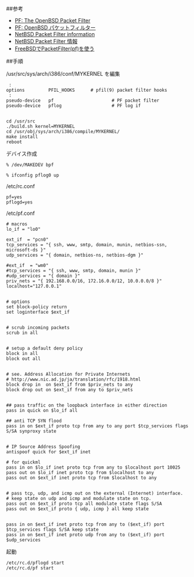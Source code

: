 ##参考

* [PF: The OpenBSD Packet Filter](http://www.openbsd.org/faq/pf/index.html)
* [PF: OpenBSD パケットフィルター](http://gd.tuwien.ac.at/.vhost/www.openbsd.org/xxx/faq/pf/ja/index.html)
* [NetBSD Packet Filter information](http://www.netbsd.org/docs/network/pf.html)
* [NetBSD Packet Filter 情報](http://www.na.rim.or.jp/~kano/tmp/docs/network/pf.html)
* [FreeBSDでPacketFilter(pf)を使う](http://www.daily-labo.com/content_22.html)

##手順

/usr/src/sys/arch/i386/conf/MYKERNEL を編集

     :
    options         PFIL_HOOKS      # pfil(9) packet filter hooks
     :
    pseudo-device   pf                      # PF packet filter
    pseudo-device   pflog                   # PF log if


    cd /usr/src
    ./build.sh kernel=MYKERNEL
    cd /usr/obj/sys/arch/i386/compile/MYKERNEL/
    make install
    reboot

デバイス作成

    % /dev/MAKEDEV bpf

    % ifconfig pflog0 up


/etc/rc.conf

    pf=yes
    pflogd=yes


/etc/pf.conf

    # macros
    lo_if = "lo0"
    
    ext_if  = "pcn0"
    tcp_services = "{ ssh, www, smtp, domain, munin, netbios-ssn, microsoft-ds }"
    udp_services = "{ domain, netbios-ns, netbios-dgm }"
    
    #ext_if  = "wm0"
    #tcp_services = "{ ssh, www, smtp, domain, munin }"
    #udp_services = "{ domain }"
    priv_nets = "{ 192.168.0.0/16, 172.16.0.0/12, 10.0.0.0/8 }"
    localhost="127.0.0.1"
    
    
    # options
    set block-policy return
    set loginterface $ext_if
    
    
    # scrub incoming packets
    scrub in all
    
    
    # setup a default deny policy
    block in all
    block out all
    
    
    # see. Address Allocation for Private Internets
    # http://www.nic.ad.jp/ja/translation/rfc/1918.html
    block drop in  on $ext_if from $priv_nets to any
    block drop out on $ext_if from any to $priv_nets
    
    
    ## pass traffic on the loopback interface in either direction
    pass in quick on $lo_if all
    
    ## anti TCP SYN flood
    pass in on $ext_if proto tcp from any to any port $tcp_services flags S/SA synproxy state
    
    
    # IP Source Address Spoofing
    antispoof quick for $ext_if inet
    
    # for quickml
    pass in on $lo_if inet proto tcp from any to $localhost port 10025
    pass out on $lo_if inet proto tcp from $localhost to any
    pass out on $ext_if inet proto tcp from $localhost to any
    
    
    # pass tcp, udp, and icmp out on the external (Internet) interface.
    # keep state on udp and icmp and modulate state on tcp.
    pass out on $ext_if proto tcp all modulate state flags S/SA
    pass out on $ext_if proto { udp, icmp } all keep state
    
    
    pass in on $ext_if inet proto tcp from any to ($ext_if) port $tcp_services flags S/SA keep state
    pass in on $ext_if inet proto udp from any to ($ext_if) port $udp_services
    

起動

    /etc/rc.d/pflogd start
    /etc/rc.d/pf start
